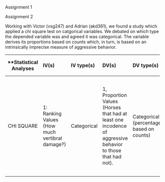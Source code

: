 Assignment 1

Assignment 2

Working with Victor (vsg247) and Adrian (akd361), we found a study which applied a chi square test on catgorical variables.  We debated on which type the depended variable was and agreed it was categorical.  The variable derives its proportions based on counts which, in turn, is based on an intrinsically imprecise measure of aggressive behavior.

| **Statistical Analyses	|  IV(s)  |  IV type(s) |  DV(s)  |  DV type(s)  |  Control Var | Control Var type  | Question to be answered | _H0_ | alpha | link to paper **| 
|:----------:|:----------|:------------|:-------------|:-------------|:------------|:------------- |:------------------|:----:|:-------:|:-------|
CHI SQUARE  |1: Ranking Values (How much vertibral damage?) | Categorical | 1, Proportion Values (Horses that had at least one incodence of aggressive behavior to those that had not). | Categorical (percentages based on counts) | N/A | N/A | Are riding horses with vertebral problems more likley to exhibit  aggression towards humans? | Are riding horses with vertibral problems equal to or less likely to exhibit at least one incodence of aggressive behavior to humans? | .050 | Partners with Bad Temper: Reject or Cure? A Study of Chronic Pain and Aggression in Horses
